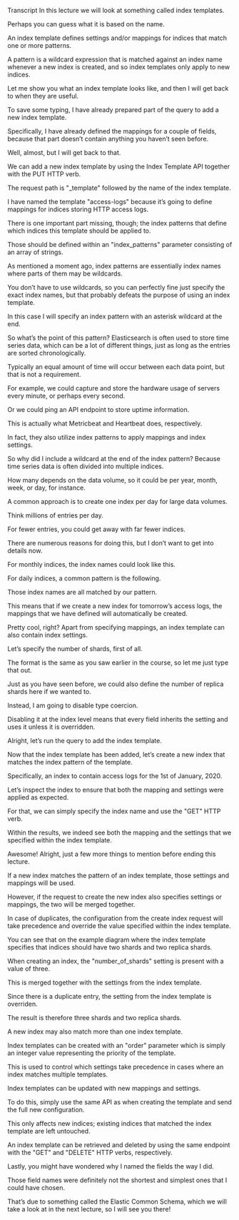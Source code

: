 Transcript In this lecture we will look at something called index templates.

Perhaps you can guess what it is based on the name.

An index template defines settings and/or mappings for indices that match one or more patterns.

A pattern is a wildcard expression that is matched against an index name whenever a new  index is created, and so index templates only apply to new indices.

Let me show you what an index template looks like, and then I will get back to when they are useful.

To save some typing, I have already prepared part of the query to add a new index template.

Specifically, I have already defined the mappings for a couple of fields, because that part  doesn’t contain anything you haven’t seen before.

Well, almost, but I will get back to that.

We can add a new index template by using the Index Template API together with the PUT HTTP verb.

The request path is "_template" followed by the name of the index template.

I have named the template "access-logs" because it’s going to define mappings for  indices storing HTTP access logs.

There is one important part missing, though; the index patterns that define which indices  this template should be applied to.

Those should be defined within an "index_patterns" parameter consisting of an array of strings.

As mentioned a moment ago, index patterns are essentially index names where parts of  them may be wildcards.

You don’t have to use wildcards, so you can perfectly fine just specify the exact  index names, but that probably defeats the purpose of using an index template.

In this case I will specify an index pattern with an asterisk wildcard at the end.

So what’s the point of this pattern?  Elasticsearch is often used to store time series data, which can be a lot of different  things, just as long as the entries are sorted chronologically.

Typically an equal amount of time will occur between each data point, but that is not a requirement.

For example, we could capture and store the hardware usage of servers every minute, or  perhaps every second.

Or we could ping an API endpoint to store uptime information.

This is actually what Metricbeat and Heartbeat does, respectively.

In fact, they also utilize index patterns to apply mappings and index settings.

So why did I include a wildcard at the end of the index pattern?  Because time series data is often divided into multiple indices.

How many depends on the data volume, so it could be per year, month, week, or day, for instance.

A common approach is to create one index per day for large data volumes.

Think millions of entries per day.

For fewer entries, you could get away with far fewer indices.

There are numerous reasons for doing this, but I don’t want to get into details now.

For monthly indices, the index names could look like this.

For daily indices, a common pattern is the following.

Those index names are all matched by our pattern.

This means that if we create a new index for tomorrow’s access logs, the mappings that  we have defined will automatically be created.

Pretty cool, right?  Apart from specifying mappings, an index template can also contain index settings.

Let’s specify the number of shards, first of all.

The format is the same as you saw earlier in the course, so let me just type that out.

Just as you have seen before, we could also define the number of replica shards here if  we wanted to.

Instead, I am going to disable type coercion.

Disabling it at the index level means that every field inherits the setting and uses  it unless it is overridden.

Alright, let’s run the query to add the index template.

Now that the index template has been added, let’s create a new index that matches the  index pattern of the template.

Specifically, an index to contain access logs for the 1st of January, 2020.

Let’s inspect the index to ensure that both the mapping and settings were applied as expected.

For that, we can simply specify the index name and use  the "GET" HTTP verb.

Within the results, we indeed see both the mapping and the settings that we specified  within the index template.

Awesome!  Alright, just a few more things to mention before ending this lecture.

If a new index matches the pattern of an index template, those settings and mappings will be used.

However, if the request to create the new index also specifies settings or mappings,  the two will be merged together.

In case of duplicates, the configuration from the create index request will take precedence  and override the value specified within the index template.

You can see that on the example diagram where the index template specifies that indices  should have two shards and two replica shards.

When creating an index, the "number_of_shards" setting is present with a value of three.

This is merged together with the settings from the index template.

Since there is a duplicate entry, the setting from the index template is overriden.

The result is therefore three shards and two replica shards.

A new index may also match more than one index template.

Index templates can be created with an "order" parameter which is simply an integer value  representing the priority of the template.

This is used to control which settings take precedence in cases where an index matches  multiple templates.

Index templates can be updated with new mappings and settings.

To do this, simply use the same API as when creating the template and send the full new configuration.

This only affects new indices; existing indices that matched the index template are left untouched.

An index template can be retrieved and deleted by using the same endpoint with the "GET"  and "DELETE" HTTP verbs, respectively.

Lastly, you might have wondered why I named the fields the way I did.

Those field names were definitely not the shortest and simplest ones that I could have chosen.

That’s due to something called the Elastic Common Schema, which we will take a look at  in the next lecture, so I will see you there!  